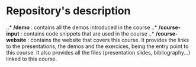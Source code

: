# Repository's description

..* **/demo** : contains all the demos introduced in the course
..* **/course-input** : contains code snippets that are used in the course
..* **/course-website** : contains the website that covers this course. It provides the links to the presentations, the demos and the exercices, being the entry point to this course.
It also provides all the files (presentation slides, bibliography...) linked to this course.